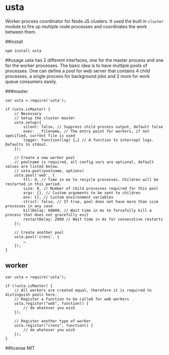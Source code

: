 # usta
Worker process coordinator for Node.JS clusters. It used the built in `cluster` module to fire up multiple node processes and coordinates the work between them.

##install

	npm install usta

##usage
usta has 2 different interfaces, one for the master process and one for the worker processes. The basic idea is to have multiple pools of processes. One can define a pool for web server that contains 4 child processes, a single process for background jobs and 2 more for work queue consumers easily.

###master

	var usta = require('usta');

	if (usta.isMaster) {
		// Necessary
		// Setup the cluster master
		usta.setup({
			silent: false, // Suppress child process output, default false
			exec: __filename, // The entry point for workers, if not specified, current file is used
			logger: function(log) {…} // A function to intercept logs. Defaults to stdout.
		});

		// Create a new worker pool
		// poolname is required, all config vars are optional, default values are listed below.
		// usta.pool(poolname, options)
		usta.pool('web', {
			ttl: 0, // Time in ms to recycle processes. Children will be restarted in this period.
			size: 0, // Number of child processes required for this pool
			args: {}, // Custom arguments to be sent to children
			env: {}, // Custom environment variables
			strict: false, // If true, pool does not have more than size processes in any case
			killDelay: 60000, // Wait time in ms to forcefully kill a process that does not gracefully exit
			restartDelay: 2000 // Wait time in ms for consecutive restarts
		});

		// Create another pool
		usta.pool('crons', {
			…
		});
	}

## worker

	var usta = require('usta');

	if (!usta.isMaster) {
		// All workers are created equal, therefore it is required to distinguish pools here.
		// Register a function to be called for web workers
		usta.register("web", function() {
			// do whatever you wish
		});

		// Register another type of worker
		usta.register("crons", function() {
			// do whatever you wish
		});
	}

##license
MIT
